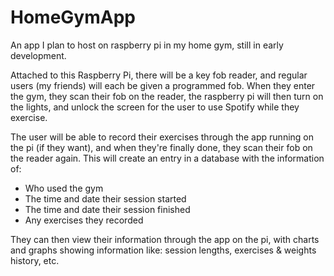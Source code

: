 # HomeGymApp
An app I plan to host on  raspberry pi in my home gym, still in early development.

Attached to this Raspberry Pi, there will be a key fob reader, and regular users (my friends) will each be given a programmed fob.
When they enter the gym, they scan their fob on the reader, the raspberry pi will then turn on the lights, and unlock the screen for the user to use Spotify while they exercise.

The user will be able to record their exercises through the app running on the pi (if they want), and when they're finally done, they scan their fob on the reader again.
This will create an entry in a database with the information of:
- Who used the gym
- The time and date their session started
- The time and date their session finished
- Any exercises they recorded

They can then view their information through the app on the pi, with charts and graphs showing information like: session lengths, exercises & weights history, etc.
